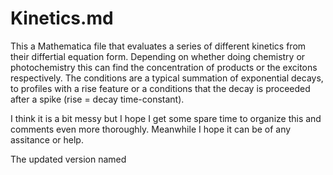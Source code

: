 # Kinetics.md

This a Mathematica file that evaluates a series of different kinetics from their differtial equation form. 
Depending on whether doing chemistry or photochemistry this can find the concentration of products or 
the excitons respectively. The conditions are a typical summation of exponential decays, to profiles 
with a rise feature or a conditions that the decay is proceeded after a spike (rise = decay time-constant). 

I think it is a bit messy but I hope I get some spare time to organize this and comments even more thoroughly. 
Meanwhile I hope it can be of any assitance or help. 

The updated version named 
